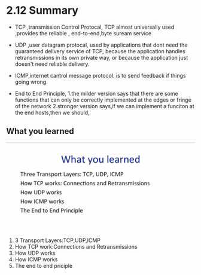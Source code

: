 # 2.12 Summary

- TCP ,transmission Control Protocal,
  TCP almost universally used ,provides the reliable , end-to-end,byte suream service

- UDP ,user datagram protocal,
  used by applications that dont need the guaranteed delivery service of TCP,
  because the application handles retransmissions in its own private way,
  or because the application just doesn't need reliable delivery.

- ICMP,internet cantrol message protocol.
  is to send feedback if things going wrong.

- End to End Principle,
  1.the milder version says that there are some functions that can only be correctly implemented at the edges or
  fringe of the network
  2.stronger version says,if we can implement a funciton at the end hosts,then we should,

## What you learned

![](./2.12%20Summary_0.png)

1. 3 Transport Layers:TCP,UDP,ICMP
2. How TCP work:Connections and Retransmissions
3. How UDP works
4. How ICMP works
5. The end to end priciple

